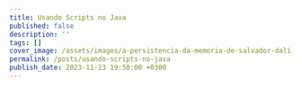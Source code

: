 ```yaml
---
title: Usando Scripts no Java
published: false
description: ''
tags: []
cover_image: /assets/images/a-persistencia-da-memoria-de-salvador-dali-og.webp
permalink: /posts/usando-scripts-no-java
publish_date: 2023-11-23 19:50:00 +0300
---
```

